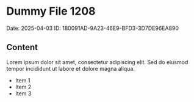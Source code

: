 # Dummy File 1208

Date: 2025-04-03
ID: 180091AD-9A23-46E9-BFD3-3D7DE96EA890

## Content

Lorem ipsum dolor sit amet, consectetur adipiscing elit.
Sed do eiusmod tempor incididunt ut labore et dolore magna aliqua.

* Item 1
* Item 2
* Item 3

